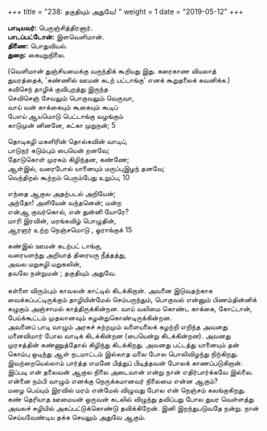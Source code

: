 ﻿+++
title = "238: தகுதியும் அதுவே!  "
weight = 1
date = "2019-05-12"
+++

**பாடியவர்:** பெருஞ்சித்திரனார்.  
**பாடப்பட்டோன்:** இளவெளிமான்.  
**திணை:** பொதுவியல்.  
**துறை:** கையறுநிலை.  
  
(வெளிமான் துஞ்சியமைக்கு வருந்திக் கூறியது இது. கரைகாண வியலாத்  
துயரத்தைக், 'கண்ணில் ஊமன் கடற் பட்டாங்கு' எனக் கூறுதலைக் கவனிக்க.)  
கவிசெந் தாழிக் குவிபுறத்து இருந்த  
செவிசெஞ் சேவலும் பொகுவலும் வெருவா,  
வாய் வன் காக்கையும் கூகையும் கூடிப்  
பேஎய் ஆயமொடு பெட்டாங்கு வழங்கும்  
காடுமுன் னினனே, கட்கா முறுநன்; 5  
  
தொடிகழி மகளிரின் தொல்கவின் வாடிப்,  
பாடுநர் கடும்பும் பையென் றனவே;  
தோடுகொள் முரசும் கிழிந்தன, கண்ணே;  
ஆள்இல், வரைபோல் யானையும் மருப்புஇழந் தனவே;  
வெந்திறல் கூற்றம் பெரும்பேது உறுப்ப, 10  
  
எந்தை ஆகுல அதற்படல் அறியேன்;  
அந்தோ! அளியேன் வந்தனென்; மன்ற  
என்ஆ குவர்கொல், என் துன்னி யோரே?  
மாரி இரவின், மரங்கவிழ் பொழுதின்,  
ஆரஞர் உற்ற நெஞ்சமொடு , ஓராங்குக் 15  
  
கண்இல் ஊமன் கடற்பட் டாங்கு,  
வரையளந்து அறியாத் திரையரு நீத்தத்து,  
அவல மறுசுழி மறுகலின்,  
தவலே நன்றுமன் ; தகுதியும் அதுவே.  
   
கள்ளை விரும்பும் காவலன் காட்டில் கிடக்கிறான். அவனை இடுவதற்காக வைக்கப்பட்டிருக்கும் தாழியின்மேல் செம்பருந்தும், பொகுவல் என்னும் பிணம்தின்னிக் கழுகும் அஞ்சாமல் காத்திருக்கின்றன. வாய் வலிமை கொண்ட காக்கை, கோட்டான், பேய்க்கூட்டம் முதலானவும் சுழன்றுகொண்டிருக்கின்றன.  
அவனைப் பாடி வாழும் அரசுச் சுற்றமும் வளையலைக் கழற்றி எறிந்த அவனது மனைவிமார் போல வாடிக் கிடக்கின்றன (பையென்று கிடக்கின்றன). அவனது முரசத்தின் கண்ணுத்தோல் கிழிந்து கிடக்கிறது. அவனது பட்டத்து யானையும் தன் கொம்பு ஒடிந்து ஆள் நடமாட்டம் இல்லாத மலை போல பொலிவிழந்து நிற்கிறது. இவற்றையெல்லாம் பார்த்த எமனே பித்துப் பிடித்தவன் போலக் காணப்படுகிறான். இப்படி என் தலைவன் ஆகுல நிலை அடைவான் என்று நான் எதிர்பார்க்கவே இல்லை. என்னை நம்பி வாழும் எனக்கு நெருக்கமானவர் நிலைமை என்ன ஆகும்?  
மழை பெய்யும் இரவில் மரம் என்மேல் விழுவது போல என் நெஞ்சம் கலங்குகிறது. கண் தெரியாத ஊமையன் ஒருவன் கடலில் விழுந்து தவிப்பது போல துயர வெள்ளத்து அவலச் சுழியில் அகப்பட்டுக்கொண்டு தவிக்கிறேன். இனி இறந்துபடுவதே நன்று. நான் செய்யவேண்டிய தக்க செயலும் அதுவே ஆகும்.  
